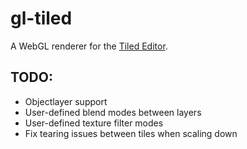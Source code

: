 # gl-tiled

A WebGL renderer for the [Tiled Editor](http://mapeditor.org).

## TODO:

- Objectlayer support
- User-defined blend modes between layers
- User-defined texture filter modes
- Fix tearing issues between tiles when scaling down

